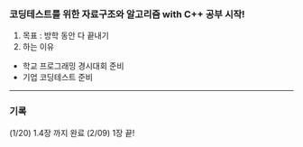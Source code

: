 ### 코딩테스트를 위한 자료구조와 알고리즘 with C++ 공부 시작!

1. 목표 : 방학 동안 다 끝내기
2. 하는 이유
 - 학교 프로그래밍 경시대회 준비
 - 기업 코딩테스트 준비

-------

### 기록
(1/20) 1.4장 까지 완료
(2/09) 1장 끝! 
